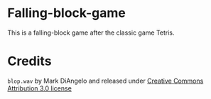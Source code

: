 # Falling-block-game
This is a falling-block game after the classic game Tetris.

# Credits
`blop.wav` by Mark DiAngelo and released under [Creative Commons Attribution 3.0 license](https://creativecommons.org/licenses/by/3.0/#)
